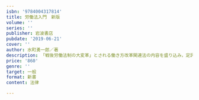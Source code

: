 ```yaml
---
isbn: '9784004317814'
title: 労働法入門　新版
volume: ''
series: ''
publisher: 岩波書店
pubdate: '2019-06-21'
cover: ''
author: 水町勇一郎／著
description: 「戦後労働法制の大変革」とされる働き方改革関連法の内容を盛り込み，定評ある初版を八年ぶりに改訂．
price: '860'
genre: ''
target: 一般
format: 新書
content: 法律

---
```

